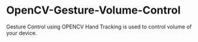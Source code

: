 # OpenCV-Gesture-Volume-Control
Gesture Control using OPENCV
Hand Tracking is used to control volume of your device.
